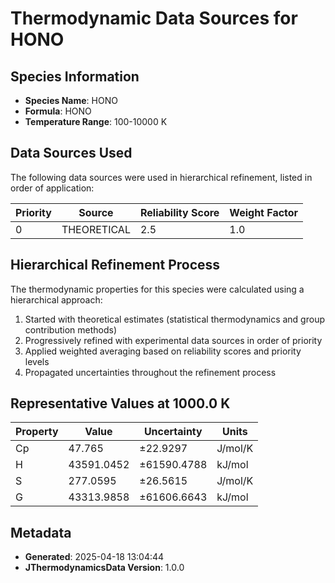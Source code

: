 # Thermodynamic Data Sources for HONO

## Species Information
- **Species Name**: HONO
- **Formula**: HONO
- **Temperature Range**: 100-10000 K

## Data Sources Used
The following data sources were used in hierarchical refinement, listed in order of application:

| Priority | Source | Reliability Score | Weight Factor |
|----------|--------|-------------------|---------------|
| 0 | THEORETICAL | 2.5 | 1.0 |

## Hierarchical Refinement Process
The thermodynamic properties for this species were calculated using a hierarchical approach:

1. Started with theoretical estimates (statistical thermodynamics and group contribution methods)
2. Progressively refined with experimental data sources in order of priority
3. Applied weighted averaging based on reliability scores and priority levels
4. Propagated uncertainties throughout the refinement process

## Representative Values at 1000.0 K
| Property | Value | Uncertainty | Units |
|----------|-------|-------------|-------|
| Cp | 47.765 | ±22.9297 | J/mol/K |
| H | 43591.0452 | ±61590.4788 | kJ/mol |
| S | 277.0595 | ±26.5615 | J/mol/K |
| G | 43313.9858 | ±61606.6643 | kJ/mol |

## Metadata
- **Generated**: 2025-04-18 13:04:44
- **JThermodynamicsData Version**: 1.0.0
